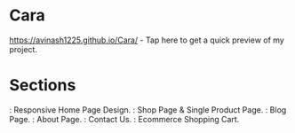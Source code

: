 # Cara

https://avinash1225.github.io/Cara/ - Tap here to get a quick preview of my project.

# Sections

: Responsive Home Page Design.
: Shop Page & Single Product Page.
: Blog Page.
: About Page.
: Contact Us.
: Ecommerce Shopping Cart.
